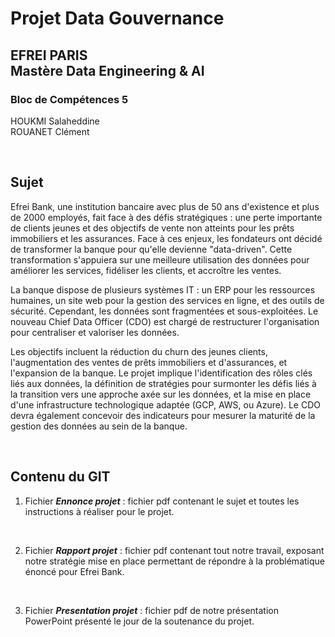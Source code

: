 # Projet Data Gouvernance

## EFREI PARIS <br> Mastère Data Engineering & AI 

### Bloc de Compétences 5

HOUKMI Salaheddine  
ROUANET Clément  

<br>

## Sujet
Efrei Bank, une institution bancaire avec plus de 50 ans d'existence et plus de 2000 employés, fait face à des défis stratégiques : une perte importante de clients jeunes et des objectifs de vente non atteints pour les prêts immobiliers et les assurances. Face à ces enjeux, les fondateurs ont décidé de transformer la banque pour qu'elle devienne "data-driven". Cette transformation s'appuiera sur une meilleure utilisation des données pour améliorer les services, fidéliser les clients, et accroître les ventes.

La banque dispose de plusieurs systèmes IT : un ERP pour les ressources humaines, un site web pour la gestion des services en ligne, et des outils de sécurité. Cependant, les données sont fragmentées et sous-exploitées. Le nouveau Chief Data Officer (CDO) est chargé de restructurer l'organisation pour centraliser et valoriser les données.

Les objectifs incluent la réduction du churn des jeunes clients, l'augmentation des ventes de prêts immobiliers et d'assurances, et l'expansion de la banque. Le projet implique l'identification des rôles clés liés aux données, la définition de stratégies pour surmonter les défis liés à la transition vers une approche axée sur les données, et la mise en place d'une infrastructure technologique adaptée (GCP, AWS, ou Azure). Le CDO devra également concevoir des indicateurs pour mesurer la maturité de la gestion des données au sein de la banque.


<br>

## Contenu du GIT

1. Fichier ***Ennonce projet*** : fichier pdf contenant le sujet et toutes les instructions à réaliser pour le projet.

<br>

2. Fichier ***Rapport projet*** : fichier pdf contenant tout notre travail, exposant notre stratégie mise en place permettant de répondre à la problématique énoncé pour Efrei Bank.
  
<br>

3. Fichier ***Presentation projet*** : fichier pdf de notre présentation PowerPoint présenté le jour de la soutenance du projet.
